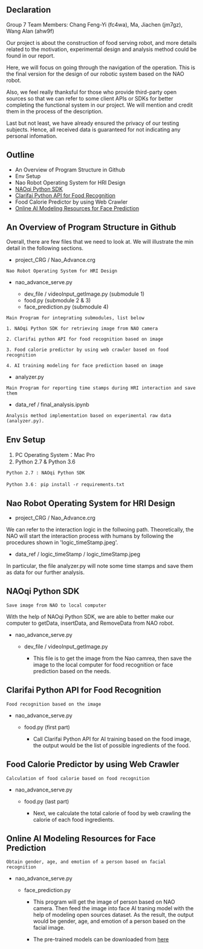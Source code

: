 ## Declaration
Group 7
Team Members: Chang Feng-Yi (fc4wa), Ma, Jiachen (jm7gz), Wang Alan (ahw9f)

Our project is about the construction of food serving robot, and more details related to the motivation, experimental design and analysis method could be found in our report. 

Here, we will focus on going through the navigation of the operation. This is the final version for the design of our robotic system based on the NAO robot. 


Also, we feel really thanksful for those who provide third-party open sources so that we can refer to some client APIs or SDKs for better completing the functional system in our project. We will mention and credit them in the process of the description.

Last but not least, we have already ensured the privacy of our testing subjects. Hence, all received data is guaranteed for not indicating any personal infomation.   

## Outline
* An Overview of Program Structure in Github
* Env Setup 
* Nao Robot Operating System for HRI Design
* [NAOqi Python SDK](http://doc.aldebaran.com/2-8/dev/python/install_guide.html#python-install-guide)
* [Clarifai Python API for Food Recognition](https://github.com/Clarifai/clarifai-python)
* Food Calorie Predictor by using Web Crawler
* [Online AI Modeling Resources for Face Prediction](https://towardsdatascience.com/real-time-age-gender-and-emotion-prediction-from-webcam-with-keras-and-opencv-bde6220d60a)

## An Overview of Program Structure in Github
Overall, there are few files that we need to look at. We will illustrate the min detail in the following sections.

* project_CRG / Nao_Advance.crg
```
Nao Robot Operating System for HRI Design
```
* nao_advance_serve.py 
    
    *  dev_file / videoInput_getImage.py (submodule 1)
    *  food.py (submodule 2 & 3)
    *  face_prediction.py (submodule 4)
```
Main Program for integrating submodules, list below

1. NAOqi Python SDK for retrieving image from NAO camera

2. Clarifai python API for food recognition based on image

3. Food calorie predictor by using web crawler based on food recognition

4. AI training modeling for face prediction based on image
```
* analyzer.py
```
Main Program for reporting time stamps during HRI interaction and save them
```
* data_ref / final_analysis.ipynb
```
Analysis method implementation based on experimental raw data (analyzer.py).
```

## Env Setup
1. PC Operating System：Mac Pro
2. Python 2.7 & Python 3.6
```
Python 2.7 : NAOqi Python SDK 

Python 3.6： pip install -r requirements.txt
```

## Nao Robot Operating System for HRI Design
* project_CRG / Nao_Advance.crg

We can refer to the interaction logic in the follwoing path. Theoretically, the NAO will start the interaction process with humans by following the procedures shown in 'logic_timeStamp.jpeg'. 

* data_ref / logic_timeStamp / logic_timeStamp.jpeg


In particular, the file analyzer.py will note some time stamps and save them as data for our further analysis.


## NAOqi Python SDK
```
Save image from NAO to local computer
```
With the help of NAOqi Python SDK, we are able to better make our computer to getData, insertData, and RemoveData from NAO robot. 
* nao_advance_serve.py
    * dev_file / videoInput_getImage.py
    
        * This file is to get the image from the Nao camrea, then save the image to the local computer for food recognition or face prediction based on the needs.

## Clarifai Python API for Food Recognition
```
Food recognition based on the image
```
* nao_advance_serve.py
    * food.py (first part)

        * Call Clarifai Python API for AI training based on the food image, the output would be the list of possible ingredients of the food.

## Food Calorie Predictor by using Web Crawler
```
Calculation of food calorie based on food recognition
```
* nao_advance_serve.py
    * food.py (last part)

        * Next, we calculate the total calorie of food by  web crawling the calorie of each food ingredients.


## Online AI Modeling Resources for Face Prediction
```
Obtain gender, age, and emotion of a person based on facial recognition
```
* nao_advance_serve.py

    * face_prediction.py 

        * This program will get the image of person based on NAO camera. Then feed the image into face AI traning model with the help of modeling open sources dataset. As the result, the output would be gender, age, and emotion of a person based on the facial image.

        * The pre-trained models can be downloaded from [here](https://drive.google.com/file/d/1NvushEV_jqOcjT2zDv0CmUX-XJXJ7Epy/view)
